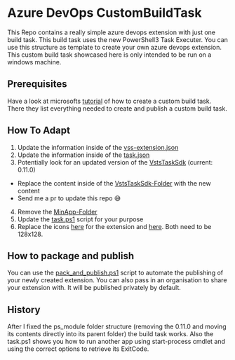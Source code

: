 # Azure DevOps CustomBuildTask

This Repo contains a really simple azure devops extension with just one build task. This build task uses the new PowerShell3 Task Executer. You can use this structure as template to create your own azure devops extension. This custom build task showcased here is only intended to be run on a windows machine.

## Prerequisites

Have a look at microsofts [tutorial](https://docs.microsoft.com/en-us/azure/devops/extend/develop/add-build-task?view=azure-devops#preparation-and-required-setup-for-this-tutorial) of how to create a custom build task. There they list everything needed to create and publish a custom build task.

## How To Adapt

1. Update the information inside of the [vss-extension.json](/vss-extension.json)
2. Update the information inside of the [task.json](https://github.com/Angr1st/CustomBuildTask/blob/master/TestTask/task.json)
3. Potentially look for an updated version of the [VstsTaskSdk](https://www.powershellgallery.com/packages/VstsTaskSdk) (current: 0.11.0)
  * Replace the content inside of the [VstsTaskSdk-Folder](/TestTask/ps_modules/VstsTaskSdk) with the new content
  * Send me a pr to update this repo 😅
4. Remove the [MinApp-Folder](/TestTask/MinApp) 
5. Update the [task.ps1](/TestTask/task.ps1) script for your purpose
6. Replace the icons [here](/images/logo.png) for the extension and [here](/TestTask/icon.png). Both need to be 128x128.

## How to package and publish

You can use the [pack_and_publish.ps1](/pack_and_publish.ps1) script to automate the publishing of your newly created extension. You can also pass in an organisation to share your extension with. It will be published privately by default.

## History

After I fixed the ps_module folder structure (removing the 0.11.0 and moving its contents directly into its parent folder) the build task works.
Also the task.ps1 shows you how to run another app using start-process cmdlet and using the correct options to retrieve its ExitCode.

